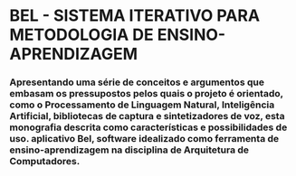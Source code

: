 # BEL - SISTEMA ITERATIVO PARA METODOLOGIA DE ENSINO-APRENDIZAGEM

### Apresentando uma série de conceitos e argumentos que embasam os pressupostos pelos quais o projeto é orientado, como o Processamento de Linguagem Natural, Inteligência Artificial, bibliotecas de captura e sintetizadores de voz, esta monografia descrita como características e possibilidades de uso. aplicativo Bel, software idealizado como ferramenta de ensino-aprendizagem na disciplina de Arquitetura de Computadores.
